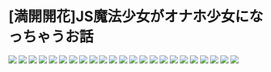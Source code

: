 # [満開開花]JS魔法少女がオナホ少女になっちゃうお話
![](../img/13/00000001.jpg)
![](../img/13/00000002.jpg)
![](../img/13/00000003.jpg)
![](../img/13/00000004.jpg)
![](../img/13/00000005.jpg)
![](../img/13/00000006.jpg)
![](../img/13/00000007.jpg)
![](../img/13/00000008.jpg)
![](../img/13/00000009.jpg)
![](../img/13/00000010.jpg)
![](../img/13/00000011.jpg)
![](../img/13/00000012.jpg)
![](../img/13/00000013.jpg)
![](../img/13/00000014.jpg)
![](../img/13/00000015.jpg)
![](../img/13/00000016.jpg)
![](../img/13/00000017.jpg)
![](../img/13/00000018.jpg)
![](../img/13/00000019.jpg)
![](../img/13/00000020.jpg)
![](../img/13/00000021.jpg)
![](../img/13/00000022.jpg)
![](../img/13/00000023.jpg)
